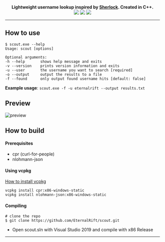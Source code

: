 <p align=center>
  <span><strong>Lightweight username lookup inspired by <a href="https://github.com/sherlock-project/sherlock">Sherlock</a>. Created in C++.</strong></span>
  <br>
  <a target="_blank" href="https://isocpp.org" title="c++20"><img src="https://img.shields.io/badge/C++-20-blue.svg"></a>
  <a target="_blank" href="license" title="License: MIT"><img src="https://img.shields.io/badge/License-MIT-red.svg"></a>
  <a target="_blank" href="https://github.com/EternalRift/scout/releases" title="releases"><img src="https://img.shields.io/badge/Release-1.0-brightgreen.svg"></a>
</p>

<hr>

## How to use
```console
$ scout.exe --help
Usage: scout [options]

Optional arguments:
-h --help       shows help message and exits
-v --version    prints version information and exits
-u --user       the username you want to search [required]
-o --output     output the results to a file
-f --found      only output found username hits [default: false]
```

**Example usage**: `scout.exe -f -u eternalrift --output results.txt`

## Preview
![preview](https://media.discordapp.net/attachments/826445675939627029/827524553357656074/unknown.png?width=357&height=544)

## How to build
#### Prerequisites
* cpr (curl-for-people)
* nlohmann-json

#### Using vcpkg
<a target="_blank" href="https://github.com/microsoft/vcpkg#quick-start-windows" title="install-vcpkg">How to install vcpkg</a>
```console
vcpkg install cpr:x86-windows-static
vcpkg install nlohmann-json:x86-windows-static
```

#### Compiling
```console
# clone the repo
$ git clone https://github.com/EternalRift/scout.git
```

* Open scout.sln with Visual Studio 2019 and compile with x86 Release

<hr>
